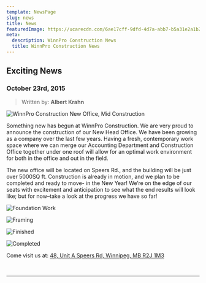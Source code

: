 ```yaml
---
template: NewsPage
slug: news
title: News
featuredImage: https://ucarecdn.com/6ae17cff-9dfd-4d7a-abb7-b5a31e2a1b2f/-/crop/1500x684/0,441/-/preview/
meta:
  description: WinnPro Construction News
  title: WinnPro Construction News
---
```

## Exciting News

### October 23rd, 2015

> Written by: **Albert Krahn**

![WinnPro Construction New Office, Mid Construction](https://res.cloudinary.com/winnpro/image/upload/v1595616870/DJI_0005_md5mn9.jpg "Mid Construction")

Something new has begun at WinnPro Construction. We are very proud to announce the construction of our New Head Office. We have been growing as a company over the last few years. Having a fresh, contemporary work space where we can merge our Accounting Department and Construction Office together under one roof will allow for an optimal work environment for both in the office and out in the field.

The new office will be located on Speers Rd., and the building will be just over 5000SQ ft. Construction is already in motion, and we plan to be completed and ready to move- in the New Year! We’re on the edge of our seats with excitement and anticipation to see what the end results will look like; but for now–take a look at the progress we have so far!

![Foundation Work](https://ucarecdn.com/e57504a7-0363-4cd6-94b9-18619ff61812/ "Foundation")

![Framing](https://ucarecdn.com/9cf0ac6b-345e-40e4-8a92-0999f8df6857/ "Framing")

![Finished](https://ucarecdn.com/f1493805-0dab-4ffe-b9fb-23977aba36eb/ "Finished")

![Completed](https://ucarecdn.com/58a559d4-7424-4611-9162-dac64058de51/-/preview/-/enhance/41/ "Completed")

Come visit us at: [48, Unit A Speers Rd, Winnipeg, MB R2J 1M3](/contact)





</br>

- - -